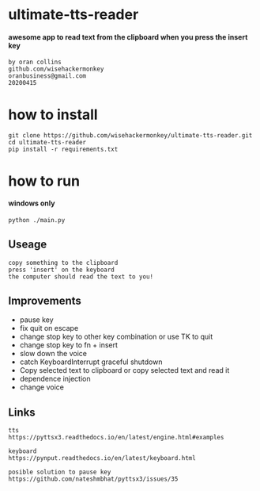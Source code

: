 # ultimate-tts-reader
####  awesome app to read text from the clipboard when you press the insert key
```
by oran collins
github.com/wisehackermonkey
oranbusiness@gmail.com
20200415
```

# how to install 

```
git clone https://github.com/wisehackermonkey/ultimate-tts-reader.git
cd ultimate-tts-reader
pip install -r requirements.txt
```

# how to run 

#### windows only
```
python ./main.py
```
## Useage
```
copy something to the clipboard
press 'insert' on the keyboard
the computer should read the text to you!
```


## Improvements
- pause key
- fix quit on escape
- change stop key to other key combination or use TK to quit
- change stop key to fn + insert
- slow down the voice
- catch KeyboardInterrupt graceful shutdown
- Copy selected text to clipboard or copy selected text and read it
- dependence injection
- change voice


## Links
```
tts
https://pyttsx3.readthedocs.io/en/latest/engine.html#examples

keyboard
https://pynput.readthedocs.io/en/latest/keyboard.html

posible solution to pause key
https://github.com/nateshmbhat/pyttsx3/issues/35
```